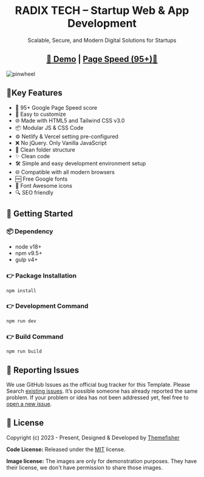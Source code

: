 <h1 align="center">RADIX TECH – Startup Web & App Development</h1>

<p align="center">Scalable, Secure, and Modern Digital Solutions for Startups</p>

<h2 align="center">
<a target="_blank" href="https://demo.themefisher.com/pinwheel-tailwind/" rel="nofollow">👀 Demo</a> | <a  target="_blank" href="">Page Speed (95+)🚀</a>
</h2>

![pinwheel](https://demo.themefisher.com/thumbnails/pinwheel.png)

## 📌Key Features

- 🔢 95+ Google Page Speed score
- 🎨 Easy to customize
- 🌐 Made with HTML5 and Tailwind CSS v3.0
- 📦 Modular JS & CSS Code
- ⚙️ Netlify & Vercel setting pre-configured
- ❌ No jQuery. Only Vanilla JavaScript
- 📂 Clean folder structure
- ✨ Clean code
- 🛠️ Simple and easy development environment setup
- 🌐 Compatible with all modern browsers
- 🆓 Free Google fonts
- 🔆 Font Awesome icons
- 🔍 SEO friendly



## 🚀 Getting Started

### 📦 Dependency

- node v18+
- npm v9.5+
- gulp v4+

### 👉 Package Installation

```
npm install
```

### 👉 Development Command

```
npm run dev
```

### 👉 Build Command

```
npm run build
```

<!-- reporting issue -->

## 🐞 Reporting Issues

We use GitHub Issues as the official bug tracker for this Template. Please Search [existing issues](https://github.com/themefisher/pinwheel-tailwind/issues). It’s possible someone has already reported the same problem.
If your problem or idea has not been addressed yet, feel free to [open a new issue](https://github.com/themefisher/pinwheel-tailwind/issues).

<!-- licence -->

## 📝 License

Copyright (c) 2023 - Present, Designed & Developed by [Themefisher](https://themefisher.com/)

**Code License:** Released under the [MIT](https://github.com./themefisher/pinwheel-tailwind/blob/main/LICENSE) license.

**Image license:** The images are only for demonstration purposes. They have their license, we don't have permission to share those images.
